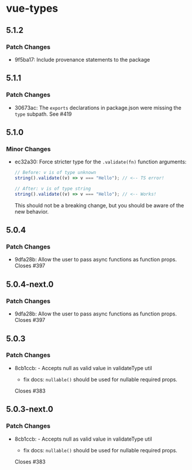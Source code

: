 # vue-types

## 5.1.2

### Patch Changes

- 9f5ba17: Include provenance statements to the package

## 5.1.1

### Patch Changes

- 30673ac: The `exports` declarations in package.json were missing the `type` subpath. See #419

## 5.1.0

### Minor Changes

- ec32a30: Force stricter type for the `.validate(fn)` function arguments:

  ```ts
  // Before: v is of type unknown
  string().validate((v) => v === "Hello"); // <-- TS error!

  // After: v is of type string
  string().validate((v) => v === "Hello"); // <-- Works!
  ```

  This should not be a breaking change, but you should be aware of the new behavior.

## 5.0.4

### Patch Changes

- 9dfa28b: Allow the user to pass async functions as function props. Closes #397

## 5.0.4-next.0

### Patch Changes

- 9dfa28b: Allow the user to pass async functions as function props. Closes #397

## 5.0.3

### Patch Changes

- 8cb1ccb: - Accepts null as valid value in validateType util

  - fix docs: `nullable()` should be used for nullable required props.

  Closes #383

## 5.0.3-next.0

### Patch Changes

- 8cb1ccb: - Accepts null as valid value in validateType util

  - fix docs: `nullable()` should be used for nullable required props.

  Closes #383
